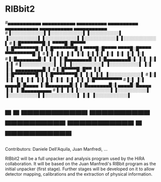 # RIBbit2
#▄▄▄▄▄▄▄▄▄▄▄  ▄▄▄▄▄▄▄▄▄▄▄  ▄▄▄▄▄▄▄▄▄▄   ▄▄▄▄▄▄▄▄▄▄  ▄▄▄▄▄▄▄▄▄▄▄  ▄▄▄▄▄▄▄▄▄▄▄  ▄▄▄▄▄▄▄▄▄▄▄
#▐░░░░░░░░░░░▌▐░░░░░░░░░░░▌▐░░░░░░░░░░▌ ▐░░░░░░░░░░▌▐░░░░░░░░░░░▌▐░░░░░░░░░░░▌▐░░░░░░░░░░░▌
#▐░█▀▀▀▀▀▀▀█░▌ ▀▀▀▀█░█▀▀▀▀ ▐░█▀▀▀▀▀▀▀█░▌▐░█▀▀▀▀▀▀▀█░▌▀▀▀▀█░█▀▀▀▀  ▀▀▀▀█░█▀▀▀▀  ▀▀▀▀▀▀▀▀▀█░▌
#▐░▌       ▐░▌     ▐░▌     ▐░▌       ▐░▌▐░▌       ▐░▌    ▐░▌          ▐░▌               ▐░▌
#▐░█▄▄▄▄▄▄▄█░▌     ▐░▌     ▐░█▄▄▄▄▄▄▄█░▌▐░█▄▄▄▄▄▄▄█░▌    ▐░▌          ▐░▌               ▐░▌
#▐░░░░░░░░░░░▌     ▐░▌     ▐░░░░░░░░░░▌ ▐░░░░░░░░░░▌     ▐░▌          ▐░▌      ▄▄▄▄▄▄▄▄▄█░▌
#▐░█▀▀▀▀█░█▀▀      ▐░▌     ▐░█▀▀▀▀▀▀▀█░▌▐░█▀▀▀▀▀▀▀█░▌    ▐░▌          ▐░▌     ▐░░░░░░░░░░░▌
#▐░▌     ▐░▌       ▐░▌     ▐░▌       ▐░▌▐░▌       ▐░▌    ▐░▌          ▐░▌     ▐░█▀▀▀▀▀▀▀▀▀
#▐░▌      ▐░▌  ▄▄▄▄█░█▄▄▄▄ ▐░█▄▄▄▄▄▄▄█░▌▐░█▄▄▄▄▄▄▄█░▌▄▄▄▄█░█▄▄▄▄      ▐░▌     ▐░█▄▄▄▄▄▄▄▄▄
#▐░▌       ▐░▌▐░░░░░░░░░░░▌▐░░░░░░░░░░▌ ▐░░░░░░░░░░▌▐░░░░░░░░░░░▌     ▐░▌     ▐░░░░░░░░░░░▌
# ▀         ▀  ▀▀▀▀▀▀▀▀▀▀▀  ▀▀▀▀▀▀▀▀▀▀   ▀▀▀▀▀▀▀▀▀▀  ▀▀▀▀▀▀▀▀▀▀▀       ▀       ▀▀▀▀▀▀▀▀▀▀▀


Contributors: Daniele Dell'Aquila, Juan Manfredi, ...

RIBbit2 will be a full unpacker and analysis program used by the HiRA collaboration. It will be based on the Juan Manfredi's RIBbit program as the initial unpacker (first stage). Further stages will be developed on it to allow detector mapping, calibrations and the extraction of physical information.
